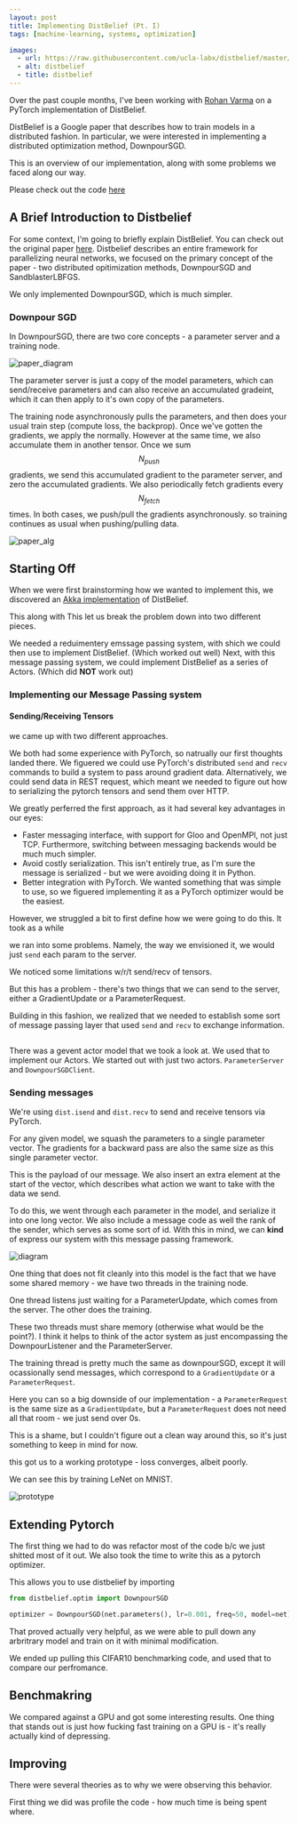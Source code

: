 ```yaml
---
layout: post
title: Implementing DistBelief (Pt. I)
tags: [machine-learning, systems, optimization]

images:
  - url: https://raw.githubusercontent.com/ucla-labx/distbelief/master/docs/train_time.png 
  - alt: distbelief
  - title: distbelief
---
```


Over the past couple months, I've been working with [Rohan Varma](http://rohanvarma.me/) on a PyTorch implementation of DistBelief.

DistBelief is a Google paper that describes how to train models in a distributed fashion. In particular, we were interested in implementing a distributed optimization method, DownpourSGD.

This is an overview of our implementation, along with some problems we faced along our way. 

Please check out the code [here](https://github.com/ucla-labx/distbelief)

## A Brief Introduction to Distbelief

For some context, I'm going to briefly explain DistBelief. You can check out the original paper [here](https://static.googleusercontent.com/media/research.google.com/en//archive/large_deep_networks_nips2012.pdf).
Distbelief describes an entire framework for parallelizing neural networks, we focused on the primary concept of the paper - two distributed opitimization methods, DownpourSGD and SandblasterLBFGS.

We only implemented DownpourSGD, which is much simpler. 

### Downpour SGD 
In DownpourSGD, there are two core concepts - a parameter server and a training node.

![paper_diagram](/images/distbelief/paper_diagram.png)

The parameter server is just a copy of the model parameters, which can send/receive parameters and can also receive an accumulated gradeint, which it can then apply to it's own copy of the parameters.

The training node asynchronously pulls the parameters, and then does your usual train step (compute loss, the backprop).
Once we've gotten the gradients, we apply the normally. 
However at the same time, we also accumulate them in another tensor. Once we sum $$N_{push}$$ gradients, we send this accumulated gradient to the parameter server, and zero the accumulated gradients. 
We also periodically fetch gradients every $$N_{fetch}$$ times. In both cases, we push/pull the gradients asynchronously. so training continues as usual when pushing/pulling data.

![paper_alg](/images/distbelief/paper_alg.png)

## Starting Off 

When we were first brainstorming how we wanted to implement this, we discovered an [Akka implementation]() of DistBelief. 

This along with
This let us break the problem down into two different pieces.

We needed a reduimentery emssage passing system, with shich we could then use to implement DistBelief.  (Which worked out well)
Next, with this message passing system, we could implement DistBelief as a series of Actors.  (Which did **NOT** work out)

### Implementing our Message Passing system

#### Sending/Receiving Tensors
we came up with two different approaches. 

We both had some experience with PyTorch, so natrually our first thoughts landed there. We figuered we could use PyTorch's distributed `send` and `recv` commands to build a system to pass around gradient data.
Alternatively, we could send data in REST request, which meant we needed to figure out how to serializing the pytorch tensors and send them over HTTP. 

We greatly perferred the first approach, as it had several key advantages in our eyes:
- Faster messaging interface, with support for Gloo and OpenMPI, not just TCP. Furthermore, switching between messaging backends would be much much simpler.
- Avoid costly serialization. This isn't entirely true, as I'm sure the message is serialized - but we were avoiding doing it in Python. 
- Better integration with PyTorch. We wanted something that was simple to use, so we figuered implementing it as a PyTorch optimizer would be the easiest. 

However, we struggled a bit to first define how we were going to do this. It took as a while

we ran into some problems. Namely, the way we envisioned it, we would just `send` each param to the server. 

We noticed some limitations w/r/t send/recv of tensors. 

But this has a problem - there's two things that we can send to the server, either a GradientUpdate or a ParameterRequest.

Building in this fashion, we realized that we needed to establish some sort of message passing layer that used `send` and `recv` to exchange information. 

## 
There was a gevent actor model that we took a look at. We used that to implement our Actors. 
We started out with just two actors. `ParameterServer` and `DownpourSGDClient`. 


### Sending messages

We're using `dist.isend` and `dist.recv` to send and receive tensors via PyTorch.

For any given model, we squash the parameters to a single parameter vector. The gradients for a backward pass are also the same size as this single parameter vector. 

This is the payload of our message. We also insert an extra element at the start of the vector, which describes what action we want to take with the data we send.

To do this, we went through each parameter in the model, and serialize it into one long vector. We also include a message code as well the rank of the sender, which serves as some sort of id. 
With this in mind, we can **kind** of express our system with this message passing framework. 

![diagram](https://raw.githubusercontent.com/ucla-labx/distbelief/master/docs/diagram.jpg )

One thing that does not fit cleanly into this model is the fact that we have some shared memory - we have two threads in the training node. 

One thread listens just waiting for a ParameterUpdate, which comes from the server. 
The other does the training. 

These two threads must share memory (otherwise what would be the point?). I think it helps to think of the actor system as just encompassing the DownpourListener and the ParameterServer. 

The training thread is pretty much the same as downpourSGD, except it will ocassionally send messages, which correspond to a `GradientUpdate` or a `ParameterRequest`. 

Here you can so a big downside of our implementation - a `ParameterRequest` is the same size as a `GradientUpdate`, but a `ParameterRequest` does not need all that room - we just send over 0s.

This is a shame, but I couldn't figure out a clean way around this, so it's just something to keep in mind for now. 

this got us to a working prototype - loss converges, albeit poorly. 

We can see this by training LeNet on MNIST.

![prototype](/images/distbelief/prototype/server.png)

## Extending Pytorch

The first thing we had to do was refactor most of the code b/c we just shitted most of it out. We also took the time to write this as a pytorch optimizer. 

This allows you to use distbelief by importing 
```python 
from distbelief.optim import DownpourSGD

optimizer = DownpourSGD(net.parameters(), lr=0.001, freq=50, model=net)
```
That proved actually very helpful, as we were able to pull down any arbritrary model and train on it with minimal modification. 

We ended up pulling this CIFAR10 benchmarking code, and used that to compare our perfromance. 

## Benchmakring

We compared against a GPU and got some interesting results. 
One thing that stands out is just how fucking fast training on a GPU is - it's really actually kind of depressing.


## Improving
There were several theories as to why we were observing this behavior.

First thing we did was profile the code - how much time is being spent where.

